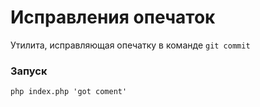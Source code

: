Исправления опечаток
===

Утилита, исправляющая опечатку в команде `git commit`

### Запуск

```
php index.php 'got coment'
```